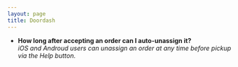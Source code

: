 ```yaml
---
layout: page
title: Doordash
---
```

* **How long after accepting an order can I auto-unassign it?**  
_iOS and Androud users can unassign an order at any time before pickup via the Help button._

